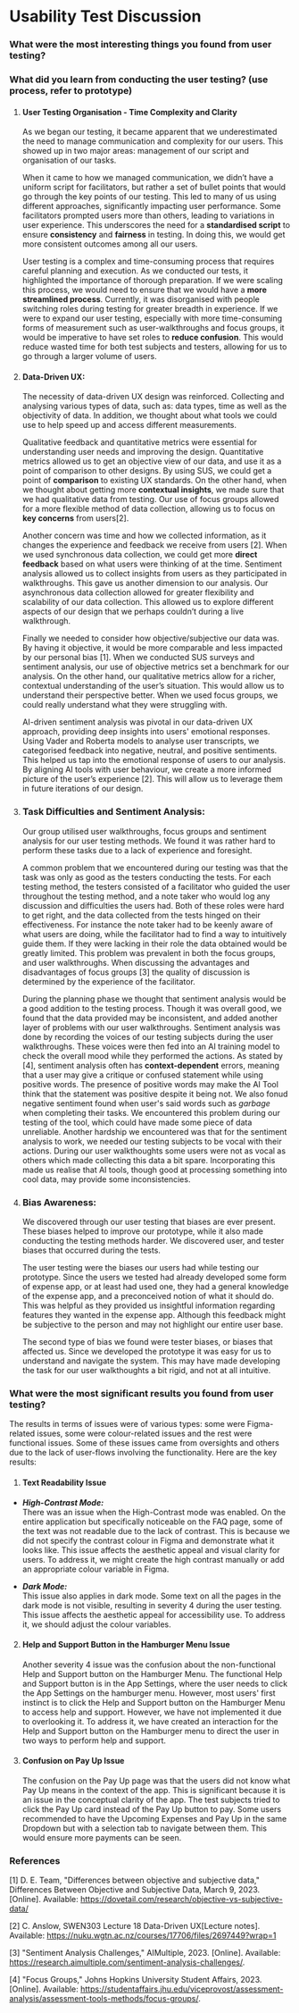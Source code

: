 # Usability Test Discussion

### What were the most interesting things you found from user testing?

### What did you learn from conducting the user testing? (use process, refer to prototype)
1. #### User Testing Organisation - Time Complexity and Clarity
    As we began our testing, it became apparent that we underestimated the need to manage communication and complexity for our users. This showed up in two major areas: management of our script and organisation of our tasks. 

    When it came to how we managed communication, we didn’t have a uniform script for facilitators, but rather a set of bullet points that would go through the key points of our testing. This led to many of us using different approaches, significantly impacting user performance. Some facilitators prompted users more than others, leading to variations in user experience. This underscores the need for a **standardised script**  to ensure **consistency** and **fairness** in testing. In doing this, we would get more consistent outcomes among all our users. 

    User testing is a complex and time-consuming process that requires careful planning and execution. As we conducted our tests, it highlighted the importance of thorough preparation. If we were scaling this process, we would need to ensure that we would have a **more streamlined process**. Currently, it was disorganised with people switching roles during testing for greater breadth in experience. If we were to expand our user testing, especially with more time-consuming forms of measurement such as user-walkthroughs and focus groups, it would be imperative to have set roles to **reduce confusion**. This would reduce wasted time for both test subjects and testers, allowing for us to go through a larger volume of users.

2. #### Data-Driven UX:
    The necessity of data-driven UX design was reinforced. Collecting and analysing various types of data, such as: data types, time as well as the objectivity of data. In addition, we thought about what tools we could use to help speed up and access different measurements.

    Qualitative feedback and quantitative metrics were essential for understanding user needs and improving the design. Quantitative metrics allowed us to get an objective view of our data, and use it as a point of comparison to other designs. By using SUS, we could get a point of **comparison** to existing UX standards. On the other hand, when we thought about getting more **contextual insights**, we made sure that we had qualitative data from testing. Our use of focus groups allowed for a more flexible method of data collection, allowing us to focus on **key concerns** from users[2].

    Another concern was time and how we collected information, as it changes the experience and feedback we receive from users [2]. When we used synchronous data collection, we could get more **direct feedback** based on what users were thinking of at the time. Sentiment analysis allowed us to collect insights from users as they participated in walkthroughs. This gave us another dimension to our analysis. Our asynchronous data collection allowed for greater flexibility and scalability of our data collection. This allowed us to explore different aspects of our design that we perhaps couldn’t during a live walkthrough.

    Finally we needed to consider how objective/subjective our data was. By having it objective, it would be more comparable and less impacted by our personal bias [1]. When we conducted SUS surveys and sentiment analysis, our use of objective metrics set a benchmark for our analysis. On the other hand, our qualitative metrics allow for a richer, contextual understanding of the user’s situation. This would allow us to understand their perspective better. When we used focus groups, we could really understand what they were struggling with.  

    AI-driven sentiment analysis was pivotal in our data-driven UX approach, providing deep insights into users' emotional responses. Using Vader and Roberta models to analyse user transcripts, we categorised feedback into negative, neutral, and positive sentiments. This helped us tap into the emotional response of users to our analysis. By aligning AI tools with user behaviour, we create a more informed picture of the user’s experience [2]. This will allow us to leverage them in future iterations of our design.

3. ### Task Difficulties and Sentiment Analysis:

    Our group utilised user walkthroughs, focus groups and sentiment analysis for our user testing methods. We found it was rather hard to perform these tasks due to a lack of experience and foresight.

    A common problem that we encountered during our testing was that the task was only as good as the testers conducting the tests. For each testing method, the testers consisted of a facilitator who guided the user throughout the testing method, and a note taker who would log any discussion and difficulties the users had. Both of these roles were hard to get right, and the data collected from the tests hinged on their effectiveness. For instance the note taker had to be keenly aware of what users are doing, while the facilitator had to find a way to intuitively guide them. If they were lacking in their role the data obtained would be greatly limited. This problem was prevalent in both the focus groups, and user walkthroughs. When discussing the advantages and disadvantages of focus groups [3] the quality of discussion is determined by the experience of the facilitator.

    During the planning phase we thought that sentiment analysis would be a good addition to the testing process. Though it was overall good, we found that the data provided may be inconsistent, and added another layer of problems with our user walkthroughs. Sentiment analysis was done by recording the voices of our testing subjects during the user walkthroughs. These voices were then fed into an AI training model to check the overall mood while they performed the actions. As stated by [4], sentiment analysis often has **context-dependent** errors, meaning that a user may give a critique or confused statement while using positive words. The presence of positive words may make the AI Tool think that the statement was positive despite it being not. We also fonud negative sentiment found when user's said words such as *garbage*  when completing their tasks. We encountered this problem during our testing of the tool, which could have made some piece of data unreliable. Another hardship we encountered was that for the sentiment analysis to work, we needed our testing subjects to be vocal with their actions. During our user walkthoughts some users were not as vocal as others which made collecting this data a bit spare. Incorporating this made us realise that AI tools, though good at processing something into cool data, may provide some inconsistencies.

4. ### Bias Awareness:
    We discovered through our user testing that biases are ever present. These biases helped to improve our prototype, while it also made conducting the testing methods harder. We discovered user, and tester biases that occurred during the tests.

    The user testing were the biases our users had while testing our prototype. Since the users we tested had already developed some form of expense app, or at least had used one, they had a general knowledge of the expense app, and a preconceived notion of what it should do. This was helpful as they provided us insightful information regarding features they wanted in the expense app. Although this feedback might be subjective to the person and may not highlight our entire user base.

    The second type of bias we found were tester biases, or biases that affected us. Since we developed the prototype it was easy for us to understand and navigate the system. This may have made developing the task for our user walkthoughts a bit rigid, and not at all intuitive.


### What were the most significant results you found from user testing? 

The results in terms of issues were of various types: some were Figma-related issues, some were colour-related issues and the rest were functional issues. Some of these issues came from oversights and others due to the lack of user-flows involving the functionality. Here are the key results:

1. #### Text Readability Issue
- _**High-Contrast Mode:**_ \
There was an issue when the High-Contrast mode was enabled. On the entire application but specifically noticeable on the FAQ page, some of the text was not readable due to the lack of contrast. This is because we did not specify the contrast colour in Figma and demonstrate what it looks like. This issue affects the aesthetic appeal and visual clarity for users. To address it, we might create the high contrast manually or add an appropriate colour variable in Figma.

- _**Dark Mode:**_ \
This issue also applies in dark mode. Some text on all the pages in the dark mode is not visible, resulting in severity 4 during the user testing. This issue affects the aesthetic appeal for accessibility use. To address it, we should adjust the colour variables.

2. #### Help and Support Button in the Hamburger Menu Issue

    Another severity 4 issue was the confusion about the non-functional Help and Support button on the Hamburger Menu. The functional Help and Support button is in the App Settings, where the user needs to click the App Settings on the hamburger menu. However, most users' first instinct is to click the Help and Support button on the Hamburger Menu to access help and support. However, we have not implemented it due to overlooking it. To address it, we have created an interaction for the Help and Support button on the Hamburger menu to direct the user in two ways to perform help and support.

3. #### Confusion on Pay Up Issue
    The confusion on the Pay Up page was that the users did not know what Pay Up means in the context of the app. This is significant because it is an issue in the conceptual clarity of the app. The test subjects tried to click the Pay Up card instead of the Pay Up button to pay. Some users recommended to have the Upcoming Expenses and Pay Up in the same Dropdown but with a selection tab to navigate between them. This would ensure more payments can be seen.


### References
[1] D. E. Team, "Differences between objective and subjective data," Differences Between Objective and Subjective Data, March 9, 2023. [Online]. Available: https://dovetail.com/research/objective-vs-subjective-data/

[2] C. Anslow, SWEN303 Lecture 18 Data-Driven UX[Lecture notes]. Available: https://nuku.wgtn.ac.nz/courses/17706/files/2697449?wrap=1

[3] "Sentiment Analysis Challenges," AIMultiple, 2023. [Online]. Available: https://research.aimultiple.com/sentiment-analysis-challenges/. 

[4] "Focus Groups," Johns Hopkins University Student Affairs, 2023. [Online]. Available: https://studentaffairs.jhu.edu/viceprovost/assessment-analysis/assessment-tools-methods/focus-groups/.
